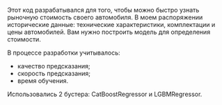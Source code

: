 Этот код разрабатывался для того, чтобы можно быстро узнать рыночную стоимость своего автомобиля. В моем распоряжении исторические данные: технические характеристики, комплектации и цены автомобилей. Вам нужно построить модель для определения стоимости. 

В процессе разработки учитывалось:
- качество предсказания;
- скорость предсказания;
- время обучения.

Использовались 2 бустера: CatBoostRegressor и LGBMRegressor.
